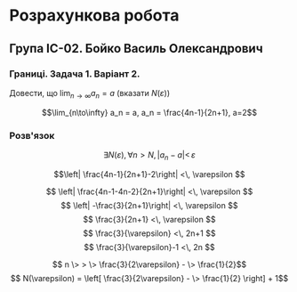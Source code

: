 # Розрахункова робота

## Група ІС-02. Бойко Василь Олександрович

### Границі. Задача 1. Варіант 2.

Довести, що $\lim_{n\to\infty} a_n =  a$ (вказати $N(\varepsilon))$

$$\lim_{n\to\infty} a_n =  a, a_n = \frac{4n-1}{2n+1}, a=2$$

### Розв'язок

$$
  \exists  N(\varepsilon),
  \forall n>N,
  \left| a_n-a\right| <\, \varepsilon
$$

$$\left| \frac{4n-1}{2n+1}-2\right| <\, \varepsilon $$

$$  \left|  \frac{4n-1-4n-2}{2n+1}\right| <\, \varepsilon $$
$$  \left|  -\frac{3}{2n+1}\right| <\, \varepsilon   $$
$$  \frac{3}{2n+1} <\, \varepsilon    $$
$$  \frac{3}{\varepsilon} <\, 2n+1    $$
$$  \frac{3}{\varepsilon}-1 <\, 2n    $$

$$  n \> > \> \frac{3}{2\varepsilon} - \> \frac{1}{2}$$
$$  N(\varepsilon) = \left[ \frac{3}{2\varepsilon} - \> \frac{1}{2} \right] + 1$$

